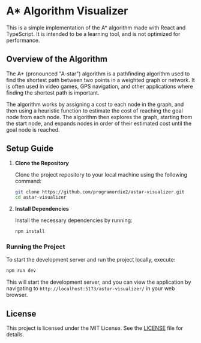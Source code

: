 # A\* Algorithm Visualizer

This is a simple implementation of the A\* algorithm made with React and TypeScript. It is intended to be a learning tool, and is not optimized for performance.

## Overview of the Algorithm

The A\* (pronounced "A-star") algorithm is a pathfinding algorithm used to find the shortest path between two points in a weighted graph or network. It is often used in video games, GPS navigation, and other applications where finding the shortest path is important.

The algorithm works by assigning a cost to each node in the graph, and then using a heuristic function to estimate the cost of reaching the goal node from each node. The algorithm then explores the graph, starting from the start node, and expands nodes in order of their estimated cost until the goal node is reached.

## Setup Guide

1. **Clone the Repository**

   Clone the project repository to your local machine using the following command:

   ```bash
   git clone https://github.com/programordie2/astar-visualizer.git
   cd astar-visualizer
   ```

2. **Install Dependencies**

   Install the necessary dependencies by running:

   ```bash
   npm install
   ```

### Running the Project

To start the development server and run the project locally, execute:

```bash
npm run dev
```

This will start the development server, and you can view the application by navigating to `http://localhost:5173/astar-visualizer/` in your web browser.

## License

This project is licensed under the MIT License. See the [LICENSE](LICENSE) file for details.
